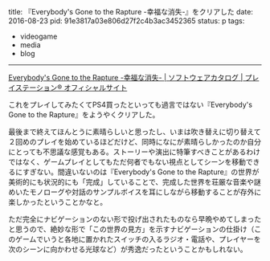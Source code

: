 title: 『Everybody's Gone to the Rapture -幸福な消失-』をクリアした
date: 2016-08-23
pid: 91e3817a03e806d27f2c4b3ac3452365
status: p
tags:
- videogame
- media
- blog
---

[Everybody's Gone to the Rapture -幸福な消失- | ソフトウェアカタログ | プレイステーション® オフィシャルサイト][1]

これをプレイしてみたくてPS4買ったといっても過言ではない『Everybody's Gone to the Rapture』をようやくクリアした。

最後まで終えてほんとうに素晴らしいと思ったし、いまは吹き替えに切り替えて２回めのプレイを始めているほどだけど、同時になにが素晴らしかったのか自分にとっても不思議な感覚もある。ストーリーや演出に特筆すべきことがあるわけではなく、ゲームプレイとしてもただ何者でもない視点としてシーンを移動できるにすぎない。間違いないのは『Everybody's Gone to the Rapture』の世界が美術的にも状況的にも「完成」していることで、完成した世界を荘厳な音楽や謎めいたモノローグや対話のサンプルボイスを耳にしながら移動することが存外に楽しかったということかなと。

ただ完全にナビゲーションのない形で投げ出されたものなら早晩やめてしまったと思うので、絶妙な形で「この世界の見方」を示すナビゲーションの仕掛け（このゲームでいうと各地に置かれたスイッチの入るラジオ・電話や、プレイヤーを次のシーンに向かわせる光球など）が秀逸だったということかもしれない。

[1]:	http://www.jp.playstation.com/software/title/jp9000cusa02267_00gonetotherapture.html